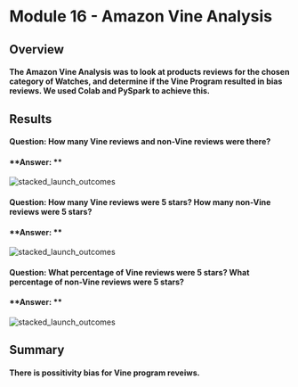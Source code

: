 # Module 16 - Amazon Vine Analysis

## Overview 

#### The Amazon Vine Analysis was to look at products reviews for the chosen category of Watches, and determine if the Vine Program resulted in bias reviews. We used Colab and PySpark to achieve this.


## Results
#### Question: How many Vine reviews and non-Vine reviews were there?
#### **Answer: ** 
![stacked_launch_outcomes]()


#### Question: How many Vine reviews were 5 stars? How many non-Vine reviews were 5 stars?
#### **Answer: ** 
![stacked_launch_outcomes]()


#### Question: What percentage of Vine reviews were 5 stars? What percentage of non-Vine reviews were 5 stars?
#### **Answer: ** 
![stacked_launch_outcomes]()
#### 


## Summary

#### There is possitivity bias for Vine program reveiws.

